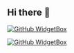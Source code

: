 ## Hi there 👋

<!--
**Naharashu/Naharashu** is a ✨ _special_ ✨ repository because its `README.md` (this file) appears on your GitHub profile.

Here are some ideas to get you started:

- 🔭 I’m currently working on ...
- 🌱 I’m currently learning ...
- 👯 I’m looking to collaborate on ...
- 🤔 I’m looking for help with ...
- 💬 Ask me about ...
- 📫 How to reach me: ...
- 😄 Pronouns: ...
- ⚡ Fun fact: ...
-->

[![GitHub WidgetBox](https://github-widgetbox.vercel.app/api/skills?languages=js,python,html,css,c,cpp,x86&includeNames=True)](https://github.com/Jurredr/github-widgetbox)

[![GitHub WidgetBox](https://github-widgetbox.vercel.app/api/skills?software=windows,vscode,linux,nano)](https://github.com/Jurredr/github-widgetbox)

